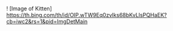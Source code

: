 # <h1>
## <h2>
! [Image of Kitten] https://th.bing.com/th/id/OIP.wTW9Eq0zvIks68bKvLlsPQHaEK?cb=iwc2&rs=1&pid=ImgDetMain
